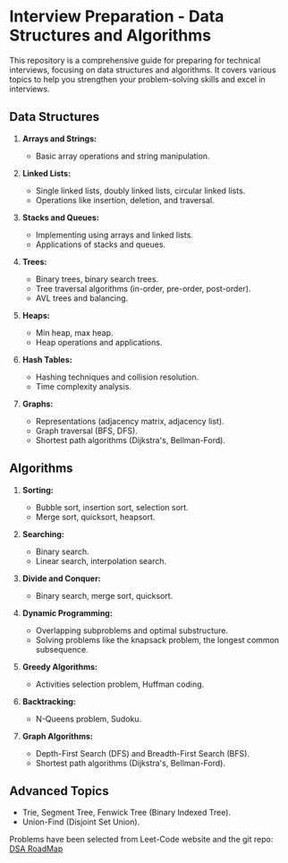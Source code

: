 # Interview Preparation - Data Structures and Algorithms

This repository is a comprehensive guide for preparing for technical interviews, focusing on data structures and algorithms. It covers various topics to help you strengthen your problem-solving skills and excel in interviews.

## Data Structures

1. **Arrays and Strings:**
   - Basic array operations and string manipulation.

2. **Linked Lists:**
   - Single linked lists, doubly linked lists, circular linked lists.
   - Operations like insertion, deletion, and traversal.

3. **Stacks and Queues:**
   - Implementing using arrays and linked lists.
   - Applications of stacks and queues.

4. **Trees:**
   - Binary trees, binary search trees.
   - Tree traversal algorithms (in-order, pre-order, post-order).
   - AVL trees and balancing.

5. **Heaps:**
   - Min heap, max heap.
   - Heap operations and applications.

6. **Hash Tables:**
   - Hashing techniques and collision resolution.
   - Time complexity analysis.

7. **Graphs:**
   - Representations (adjacency matrix, adjacency list).
   - Graph traversal (BFS, DFS).
   - Shortest path algorithms (Dijkstra's, Bellman-Ford).

## Algorithms

1. **Sorting:**
   - Bubble sort, insertion sort, selection sort.
   - Merge sort, quicksort, heapsort.

2. **Searching:**
   - Binary search.
   - Linear search, interpolation search.

3. **Divide and Conquer:**
   - Binary search, merge sort, quicksort.

4. **Dynamic Programming:**
   - Overlapping subproblems and optimal substructure.
   - Solving problems like the knapsack problem, the longest common subsequence.

5. **Greedy Algorithms:**
   - Activities selection problem, Huffman coding.

6. **Backtracking:**
   - N-Queens problem, Sudoku.

7. **Graph Algorithms:**
   - Depth-First Search (DFS) and Breadth-First Search (BFS).
   - Shortest path algorithms (Dijkstra's, Bellman-Ford).

## Advanced Topics

   - Trie, Segment Tree, Fenwick Tree (Binary Indexed Tree).
   - Union-Find (Disjoint Set Union).


Problems have been selected from Leet-Code website and the git repo: [DSA RoadMap](https://github.com/yuvrajverma01/Data-Structures-And-Algorithms-Roadmap)
